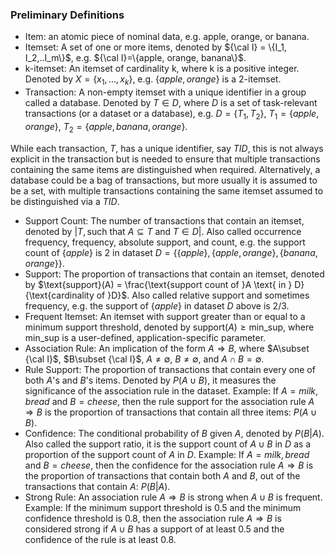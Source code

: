 
### Preliminary Definitions

- Item: an atomic piece of nominal data, e.g. apple, orange, or banana.
- Itemset: A set of one or more items, denoted by ${\cal I} = \{I_1, I_2,..I_m\}$, e.g. ${\cal I}=\{apple, orange, banana\}$.
- k-itemset: An itemset of cardinality k, where k is a positive integer. Denoted by $X = \{x_{1},...,x_{k}\}$, e.g. $\{apple, orange\}$ is a 2-itemset.
- Transaction: A non-empty itemset with a unique identifier in a group called a database. Denoted by $T\in D$, where $D$ is a set of task-relevant transactions (or a dataset or a database), e.g. $D = \{T_1, T_2\}$, $T_1=\{apple, orange\}$, $T_2=\{apple, banana, orange\}$. 

While each transaction, $T$, has a unique identifier, say $TID$, this is not always explicit in the transaction but is needed to ensure that multiple transactions containing the same items are distinguished when required. Alternatively, a database could be a bag of transactions, but more usually it is assumed to be a set, with multiple transactions containing the same itemset assumed to be distinguished via a $TID$.

- Support Count: The number of transactions that contain an itemset, denoted by $|T, \text{such that } A\subseteq T \text{ and } T\in D|$. Also called occurrence frequency, frequency, absolute support, and count, e.g. the support count of $\{apple\}$ is 2 in dataset $D=\{\{apple\}, \{apple, orange\}, \{banana, orange\}\}$.
- Support: The proportion of transactions that contain an itemset, denoted by $\text{support}(A) = \frac{\text{support count of }A \text{ in } D}{\text{cardinality of }D}$. Also called relative support and sometimes frequency, e.g. the support of $\{apple\}$ in dataset $D$ above is $2/3$.
- Frequent Itemset: An itemset with support greater than or equal to a minimum support threshold, denoted by $\text{support}(A)\geq \text{min\_sup}$, where $\text{min\_sup}$ is a user-defined, application-specific parameter.
- Association Rule: An implication of the form $A \Longrightarrow B$, where $A\subset {\cal I}$, $B\subset {\cal I}$, $A\neq \emptyset$, $B\neq \emptyset$, and $A\cap B = \emptyset$.
- Rule Support: The proportion of transactions that contain every one of both $A$'s and $B$'s items. Denoted by $P(A\cup B)$, it measures the significance of the association rule in the dataset. Example: If $A={milk, bread}$ and $B={cheese}$, then the rule support for the association rule $A\Longrightarrow B$ is the proportion of transactions that contain all three items: $P(A\cup B)$.
- Confidence: The conditional probability of $B$ given $A$, denoted by $P(B\vert A)$. Also called the support ratio, it is the support count of $A\cup B$ in $D$ as a proportion of the support count of $A$ in $D$. Example: If $A={milk, bread}$ and $B={cheese}$, then the confidence for the association rule $A\Longrightarrow B$ is the proportion of transactions that contain both $A$ and $B$, out of the transactions that contain $A$: $P(B\vert A)$.
- Strong Rule: An association rule $A \Longrightarrow B$ is strong when $A\cup B$ is frequent. Example: If the minimum support threshold is 0.5 and the minimum confidence threshold is 0.8, then the association rule $A\Longrightarrow B$ is considered strong if $A\cup B$ has a support of at least 0.5 and the confidence of the rule is at least 0.8.